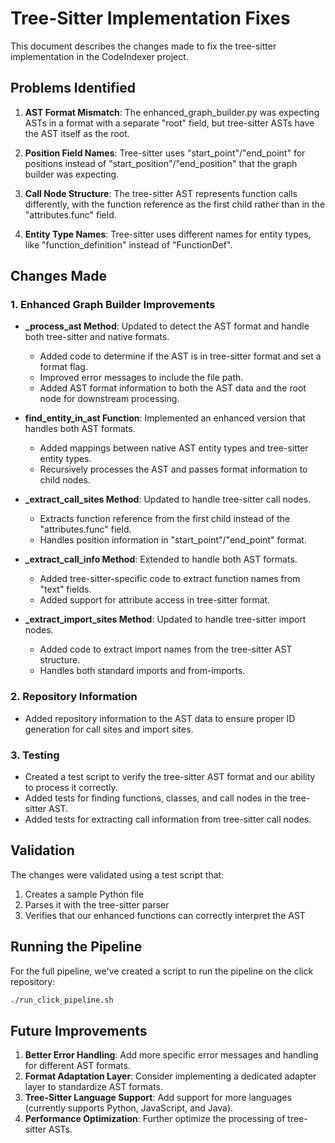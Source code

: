 # Tree-Sitter Implementation Fixes

This document describes the changes made to fix the tree-sitter implementation in the CodeIndexer project.

## Problems Identified

1. **AST Format Mismatch**: The enhanced_graph_builder.py was expecting ASTs in a format with a separate "root" field, but tree-sitter ASTs have the AST itself as the root.

2. **Position Field Names**: Tree-sitter uses "start_point"/"end_point" for positions instead of "start_position"/"end_position" that the graph builder was expecting.

3. **Call Node Structure**: The tree-sitter AST represents function calls differently, with the function reference as the first child rather than in the "attributes.func" field.

4. **Entity Type Names**: Tree-sitter uses different names for entity types, like "function_definition" instead of "FunctionDef".

## Changes Made

### 1. Enhanced Graph Builder Improvements

- **_process_ast Method**: Updated to detect the AST format and handle both tree-sitter and native formats.
  - Added code to determine if the AST is in tree-sitter format and set a format flag.
  - Improved error messages to include the file path.
  - Added AST format information to both the AST data and the root node for downstream processing.

- **find_entity_in_ast Function**: Implemented an enhanced version that handles both AST formats.
  - Added mappings between native AST entity types and tree-sitter entity types.
  - Recursively processes the AST and passes format information to child nodes.

- **_extract_call_sites Method**: Updated to handle tree-sitter call nodes.
  - Extracts function reference from the first child instead of the "attributes.func" field.
  - Handles position information in "start_point"/"end_point" format.

- **_extract_call_info Method**: Extended to handle both AST formats.
  - Added tree-sitter-specific code to extract function names from "text" fields.
  - Added support for attribute access in tree-sitter format.

- **_extract_import_sites Method**: Updated to handle tree-sitter import nodes.
  - Added code to extract import names from the tree-sitter AST structure.
  - Handles both standard imports and from-imports.

### 2. Repository Information

- Added repository information to the AST data to ensure proper ID generation for call sites and import sites.

### 3. Testing

- Created a test script to verify the tree-sitter AST format and our ability to process it correctly.
- Added tests for finding functions, classes, and call nodes in the tree-sitter AST.
- Added tests for extracting call information from tree-sitter call nodes.

## Validation

The changes were validated using a test script that:
1. Creates a sample Python file
2. Parses it with the tree-sitter parser
3. Verifies that our enhanced functions can correctly interpret the AST

## Running the Pipeline

For the full pipeline, we've created a script to run the pipeline on the click repository:

```bash
./run_click_pipeline.sh
```

## Future Improvements

1. **Better Error Handling**: Add more specific error messages and handling for different AST formats.
2. **Format Adaptation Layer**: Consider implementing a dedicated adapter layer to standardize AST formats.
3. **Tree-Sitter Language Support**: Add support for more languages (currently supports Python, JavaScript, and Java).
4. **Performance Optimization**: Further optimize the processing of tree-sitter ASTs.